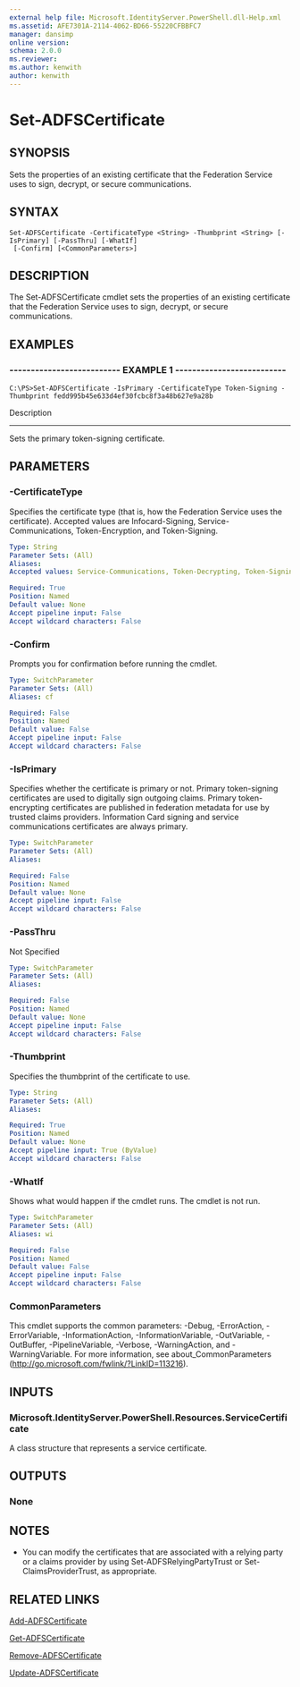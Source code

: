 ```yaml
---
external help file: Microsoft.IdentityServer.PowerShell.dll-Help.xml
ms.assetid: AFE7301A-2114-4062-BD66-55220CFBBFC7
manager: dansimp
online version: 
schema: 2.0.0
ms.reviewer:
ms.author: kenwith
author: kenwith
---
```


# Set-ADFSCertificate

## SYNOPSIS
Sets the properties of an existing certificate that the Federation Service uses to sign, decrypt, or secure communications.

## SYNTAX

```
Set-ADFSCertificate -CertificateType <String> -Thumbprint <String> [-IsPrimary] [-PassThru] [-WhatIf]
 [-Confirm] [<CommonParameters>]
```

## DESCRIPTION
The Set-ADFSCertificate cmdlet sets the properties of an existing certificate that the Federation Service uses to sign, decrypt, or secure communications.

## EXAMPLES

### -------------------------- EXAMPLE 1 --------------------------
```
C:\PS>Set-ADFSCertificate -IsPrimary -CertificateType Token-Signing -Thumbprint ‎fedd995b45e633d4ef30fcbc8f3a48b627e9a28b
```

Description

-----------

Sets the primary token-signing certificate.

## PARAMETERS

### -CertificateType
Specifies the certificate type (that is, how the Federation Service uses the certificate).
Accepted values are Infocard-Signing, Service-Communications, Token-Encryption, and Token-Signing.

```yaml
Type: String
Parameter Sets: (All)
Aliases: 
Accepted values: Service-Communications, Token-Decrypting, Token-Signing

Required: True
Position: Named
Default value: None
Accept pipeline input: False
Accept wildcard characters: False
```

### -Confirm
Prompts you for confirmation before running the cmdlet.

```yaml
Type: SwitchParameter
Parameter Sets: (All)
Aliases: cf

Required: False
Position: Named
Default value: False
Accept pipeline input: False
Accept wildcard characters: False
```

### -IsPrimary
Specifies whether the certificate is primary or not.
Primary token-signing certificates are used to digitally sign outgoing claims.
Primary token-encrypting certificates are published in federation metadata for use by trusted claims providers.
Information Card signing and service communications certificates are always primary.

```yaml
Type: SwitchParameter
Parameter Sets: (All)
Aliases: 

Required: False
Position: Named
Default value: None
Accept pipeline input: False
Accept wildcard characters: False
```

### -PassThru
Not Specified

```yaml
Type: SwitchParameter
Parameter Sets: (All)
Aliases: 

Required: False
Position: Named
Default value: None
Accept pipeline input: False
Accept wildcard characters: False
```

### -Thumbprint
Specifies the thumbprint of the certificate to use.

```yaml
Type: String
Parameter Sets: (All)
Aliases: 

Required: True
Position: Named
Default value: None
Accept pipeline input: True (ByValue)
Accept wildcard characters: False
```

### -WhatIf
Shows what would happen if the cmdlet runs.
The cmdlet is not run.

```yaml
Type: SwitchParameter
Parameter Sets: (All)
Aliases: wi

Required: False
Position: Named
Default value: False
Accept pipeline input: False
Accept wildcard characters: False
```

### CommonParameters
This cmdlet supports the common parameters: -Debug, -ErrorAction, -ErrorVariable, -InformationAction, -InformationVariable, -OutVariable, -OutBuffer, -PipelineVariable, -Verbose, -WarningAction, and -WarningVariable. For more information, see about_CommonParameters (http://go.microsoft.com/fwlink/?LinkID=113216).

## INPUTS

### Microsoft.IdentityServer.PowerShell.Resources.ServiceCertificate
A class structure that represents a service certificate.

## OUTPUTS

### None

## NOTES
* You can modify the certificates that are associated with a relying party or a claims provider by using Set-ADFSRelyingPartyTrust or Set-ClaimsProviderTrust, as appropriate.

## RELATED LINKS

[Add-ADFSCertificate](./Add-ADFSCertificate.md)

[Get-ADFSCertificate](./Get-ADFSCertificate.md)

[Remove-ADFSCertificate](./Remove-ADFSCertificate.md)

[Update-ADFSCertificate](./Update-ADFSCertificate.md)
